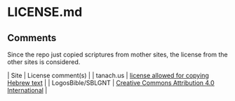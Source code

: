 # LICENSE.md

## Comments

Since the repo just copied scriptures from mother sites, the license from the other sites is considered. 

| Site              | License comment(s)                                                                                            |
| tanach.us         | [license allowed for copying Hebrew text](https://tanach.us/License.html)                                     |
| LogosBible/SBLGNT | [Creative Commons Attribution 4.0 International](https://github.com/LogosBible/SBLGNT/blob/master/LICENSE)    |
